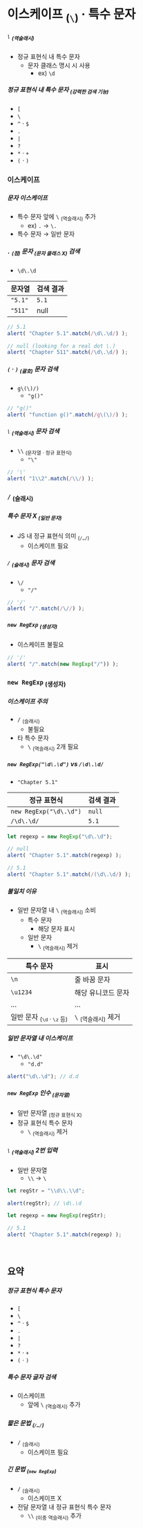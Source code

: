 이스케이프 <sub>(`\`)</sub> · 특수 문자
============================

##### `\` <sub>(역슬래시)</sub>
- 정규 표현식 내 특수 문자
  - 문자 클래스 명시 시 사용
    - ex\) `\d`

##### 정규 표현식 내 특수 문자 <sub>(강력한 검색 기능)</sub>
- `[`
- `\`
- `^` · `$`
- `.`
- `|`
- `?`
- `*` · `+`
- `(` · `)`

### 이스케이프

##### 문자 이스케이프
- 특수 문자 앞에 `\` <sub>(역슬래시)</sub> 추가
  - ex\) `.` → `\.`
- 특수 문자 → 일반 문자

##### `.` <sub>(점)</sub> 문자 <sub>(문자 클래스 X)</sub> 검색
- `\d\.\d`

|문자열|검색 결과|
|---|---|
|`"5.1"`|`5.1`|
|`"511"`|null|

```javascript
// 5.1
alert( "Chapter 5.1".match(/\d\.\d/) );

// null (looking for a real dot \.)
alert( "Chapter 511".match(/\d\.\d/) );
```

##### `(` · `)` <sub>(괄호)</sub> 문자 검색
- `g\(\)/)`
  - `"g()"`
```javascript
// "g()"
alert( "function g()".match(/g\(\)/) );
```

##### `\` <sub>(역슬래시)</sub> 문자 검색
- `\\` <sub>(문자열 · 정규 표현식)</sub>
  - `"\"`
```javascript
// '\'
alert( "1\\2".match(/\\/) );
```

### `/` <sub>(슬래시)</sub>

##### 특수 문자 X <sub>(일반 문자)</sub>
- JS 내 정규 표현식 의미 <sub>(`/…/`)</sub>
  - 이스케이프 필요

##### `/` <sub>(슬래시)</sub> 문자 검색
- `\/`
  - `"/"`
```javascript
// '/'
alert( "/".match(/\//) );
```

##### `new RegExp` <sub>(생성자)</sub>
- 이스케이프 불필요
```javascript
// '/'
alert( "/".match(new RegExp("/")) );
```

### `new RegExp` <sub>(생성자)</sub>

##### 이스케이프 주의
- `/` <sub>(슬래시)</sub>
  - 불필요
- 타 특수 문자
  - `\` <sub>(역슬래시)</sub> 2개 필요

##### `new RegExp("\d\.\d")` vs `/\d\.\d/`
- `"Chapter 5.1"`

|정규 표현식|검색 결과|
|---|---|
|`new RegExp("\d\.\d")`|`null`|
|`/\d\.\d/`|`5.1`|

```javascript
let regexp = new RegExp("\d\.\d");

// null
alert( "Chapter 5.1".match(regexp) );

// 5.1
alert( "Chapter 5.1".match(/(\d\.\d/) );
```

##### 불일치 이유
- 일반 문자열 내 `\` <sub>(역슬래시)</sub> 소비
  - 특수 문자
    - 해당 문자 표시
  - 일반 문자
    - `\` <sub>(역슬래시)</sub> 제거

|특수 문자|표시|
|---|---|
|`\n`|줄 바꿈 문자|
|`\u1234`|해당 유니코드 문자|
|…|…|
|일반 문자 <sub>(`\d` · `\z` 등)</sub>|`\` <sub>(역슬래시)</sub> 제거|

##### 일반 문자열 내 이스케이프
- `"\d\.\d"`
  - `"d.d"`
```javascript
alert("\d\.\d"); // d.d
```

##### `new RegExp` 인수 <sub>(문자열)</sub>
- 일반 문자열 <sub>(정규 표현식 X)</sub>
- 정규 표현식 특수 문자
  - `\` <sub>(역슬래시)</sub> 제거

##### `\` <sub>(역슬래시)</sub> 2번 입력
- 일반 문자열
  - `\\` → `\`
```javascript
let regStr = "\\d\\.\\d";

alert(regStr); // \d\.\d

let regexp = new RegExp(regStr);

// 5.1
alert( "Chapter 5.1".match(regexp) );
```

<br />

## 요약

##### 정규 표현식 특수 문자
- `[`
- `\`
- `^` · `$`
- `.`
- `|`
- `?`
- `*` · `+`
- `(` · `)`

##### 특수 문자 글자 검색
- 이스케이프
  - 앞에 `\` <sub>(역슬래시)</sub> 추가

##### 짧은 문법 <sub>(`/…/`)</sub>
- `/` <sub>(슬래시)</sub>
  - 이스케이프 필요

##### 긴 문법 <sub>(`new RegExp`)</sub>
- `/` <sub>(슬래시)</sub>
  - 이스케이프 X
- 전달 문자열 내 정규 표현식 특수 문자
  - `\\` <sub>(이중 역슬래시)</sub> 추가
